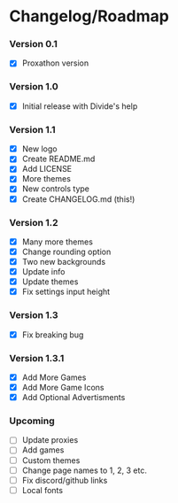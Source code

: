 # Changelog/Roadmap
### Version 0.1
 - [x] Proxathon version

### Version 1.0
 - [x] Initial release with Divide's help

### Version 1.1
 - [x] New logo
 - [x] Create README.md
 - [x] Add LICENSE
 - [x] More themes
 - [x] New controls type
 - [x] Create CHANGELOG.md (this!)

### Version 1.2
 - [x] Many more themes
 - [x] Change rounding option
 - [x] Two new backgrounds
 - [x] Update info
 - [x] Update themes
 - [x] Fix settings input height
 
### Version 1.3
- [x] Fix breaking bug

### Version 1.3.1
- [x] Add More Games
- [X] Add More Game Icons
- [X] Add Optional Advertisments

### Upcoming
 - [ ] Update proxies
 - [ ] Add games
 - [ ] Custom themes
 - [ ] Change page names to 1, 2, 3 etc.
 - [ ] Fix discord/github links
 - [ ] Local fonts
